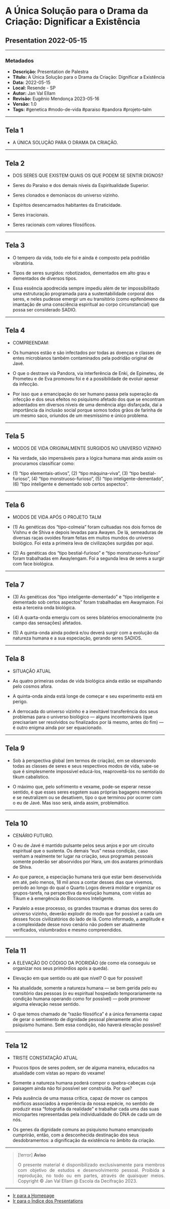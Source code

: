 # A Única Solução para o Drama da Criação: Dignificar a Existência

## Presentation 2022-05-15

---
### Metadados

- **Descrição:** Presentation de Palestra
- **Título:** A Única Solução para o Drama da Criação: Dignificar a Existência
- **Data:** 2022-05-15
- **Local:** Resende - SP
- **Autor:** Jan Val Ellam
- **Revisão:** Eugênio Mendonça 2023-05-16 
- **Versão:** 1.0
- **Tags:** #genetica #modo-de-vida #paraiso #pandora #projeto-talm 

---
## Tela 1
- A ÚNICA SOLUÇÃO PARA O DRAMA DA CRIAÇÃO.

---
## Tela 2
- DOS SERES QUE EXISTEM QUAIS OS QUE PODEM SE SENTIR DIGNOS?

- Seres do Paraíso e dos demais níveis da Espiritualidade Superior.

- Seres clonados e demoníacos do universo vizinho.

- Espíritos desencarnados habitantes da Erraticidade.

- Seres irracionais.

- Seres racionais com valores filosóficos.

---
## Tela 3
- O tempero da vida, todo ele foi e ainda é composto pela podridão vibratória.

- Tipos de seres surgidos: robotizados, dementados em alto grau e dementados de diversos tipos.

- Essa essência apodrecida sempre impediu além de ter impossibilitado uma estruturação programada para a sustentabilidade corporal dos seres, e neles pudesse emergir um eu transitório (como epifenômeno da imantação de uma consciência espiritual ao corpo circunstancial) que possa ser considerado SADIO.

---
## Tela 4
- COMPREENDAM:

- Os humanos estão e são infectados por todas as doenças e classes de entes microbianos também contaminados pela podridão original de Javé. 

- O que o destrave via Pandora, via interferência de Enki, de Epimeteu, de Prometeu e de Eva promoveu foi e é a possibilidade de evoluir apesar da infecção.

- Por isso que a emancipação do ser humano passa pela superação da infecção e dos seus efeitos no psiquismo afetado dos que se encontram adoentados em diversos níveis de uma demência algo disfarçada, daí a importância da inclusão social porque somos todos grãos de farinha de um mesmo saco, oriundos de um mesmíssimo e único problema.

---
## Tela 5
- MODOS DE VIDA ORIGINALMENTE SURGIDOS NO UNIVERSO VIZINHO

- Na verdade, são impensáveis para a lógica humana mas ainda assim os procuramos classificar como:

- (1) “tipo elementais-ativos”, (2) “tipo máquina-viva”, (3) “tipo bestial-furioso”, (4) “tipo monstruoso-furioso”, (5) “tipo inteligente-dementado”, (6) “tipo inteligente e dementado sob certos aspectos”. 

---
## Tela 6
- MODOS DE VIDA APÓS O PROJETO TALM

- (1) As genéticas dos “tipo-colmeia” foram cultuadas nos dois fornos de Vishnu e de Shiva e depois levadas para Awayen. De lá, semeaduras de diversas raças ovoides foram feitas em muitos mundos do universo biológico. Foi esta a primeira leva de civilizações surgidas por aqui. 

- (2) As genéticas dos “tipo bestial-furioso” e “tipo monstruoso-furioso” foram trabalhadas em Awaylengam. Foi a segunda leva de seres a surgir com face biológica.

---
## Tela 7
- (3) As genéticas dos “tipo inteligente-dementado” e “tipo inteligente e dementado sob certos aspectos” foram trabalhadas em Awaymaion. Foi esta a terceira onda biológica. 

- (4) A quarta-onda emergiu com os seres bilatérios emocionalmente (no campo das sensações) afetados.

- (5) A quinta-onda ainda poderá e/ou deverá surgir com a evolução da natureza humana e a sua especiação, gerando seres SADIOS.

---
## Tela 8
- SITUAÇÃO ATUAL

- As quatro primeiras ondas de vida biológica ainda estão se espalhando pelo cosmos afora.

- A quinta-onda ainda está longe de começar e seu experimento está em perigo.

- A derrocada do universo vizinho e a inevitável transferência dos seus problemas para o universo biológico — alguns incontornáveis (que precisariam ser resolvidos ou finalizados por lá mesmo, antes do fim) — é outro enigma ainda por ser equacionado.

---
## Tela 9
- Sob à perspectiva global (em termos de criação), em se observando todas as classes de seres e seus respectivos modos de vida, sabe-se que é simplesmente impossível educá-los, reaproveitá-los no sentido do tikum cabalístico. 

- O máximo que, pelo sofrimento e vexame, pode-se esperar nesse sentido, é que esses seres esgotem suas próprias bagagens memoriais e se neutralizem ou se desativem, tipo o que terminou por ocorrer com o eu de Javé. Mas isso será, ainda assim, problemático.

---
## Tela 10
- CENÁRIO FUTURO.

- O eu de Javé é mantido pulsante pelos seus anjos e por um circuito espiritual que o sustenta. Os demais “eus” nessa condição, caso venham a realmente ter lugar na criação, seus programas pessoais somente poderão ser absorvidos por Hara, um dos avatares primordiais de Shiva. 

- Ao que parece, a especiação humana terá que estar bem desenvolvida em até, pelo menos, 18 mil anos a contar desses dias que vivemos, período ao longo do qual o Quarto Logos deverá moldar e organizar os grupos-tarefa, na perspectiva da evolução humana, com vistas ao Tikum e à emergência do Biocosmos Inteligente.

- Paralelo a esse processo, os grandes traumas e dramas dos seres do universo vizinho, deverão explodir do modo que for possível a cada um desses focos civilizatórios do lado de lá. Como informado, a amplitude e a complexidade desse novo cenário não podem ser atualmente verificados, vislumbrados e mesmo compreendidos.

---
## Tela 11
- A ELEVAÇÃO DO CÓDIGO DA PODRIDÃO (de como ela conseguiu se organizar nos seus primórdios após a queda).

- Elevação em que sentido ou até que nível? O que for possível!

- Na atualidade, somente a natureza humana — se bem gerida pelo eu transitório das pessoas (o eu espiritual hospedado temporariamente na condição humana operando como for possível) — pode promover alguma elevação nesse sentido.

- O que temos chamado de “razão filosófica” é a única ferramenta capaz de gerar o sentimento de dignidade pessoal plenamente ativo no psiquismo humano. Sem essa condição, não haverá elevação possível!

---
## Tela 12
- TRISTE CONSTATAÇÃO ATUAL

- Poucos tipos de seres podem, ser de alguma maneira, educados na atualidade com vistas ao reparo do vexame! 

- Somente a natureza humana poderá compor o quebra-cabeças cuja paisagem ainda não foi possível ser construída. Por que? 

- Pela ausência de uma massa crítica, capaz de mover os campos mórficos associados à experiência da nossa espécie, no sentido de produzir essa “fotografia da realidade” e trabalhar cada uma das suas micropartes representadas pela individualidade do DNA de cada um de nós.

- Os genes da dignidade comuns ao psiquismo humano emancipado cumprirão, então, com a desconhecida destinação dos seus desdobramentos: a dignificação da existência no âmbito da criação. 

---
> [!error] **Aviso**
> <p align="justify">O presente material é disponibilizado exclusivamente para membros com objetivo de estudos e desenvolvimento pessoal. Proibida a reprodução, no todo ou em partes, através de quaisquer meios. Copyright © Jan Val Ellam @ Escola da Decifração 2023. </p>

---

- [Ir para a Homepage](Homepage.Canvas)
- [Ir para o Índice dos Presentations](ÍNDICE%20GERAL%20DOS%20PRESENTATIONS.canvas)